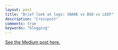 ```yaml
---
layout: post
title: "Brief look at logs: SNARE vs BSD vs LEEF"
description: "Crosspost"
comments: true
keywords: "blogging"
---
```


[See the Medium post here.](https://medium.com/@hannahsuarez/brief-look-at-logs-snare-vs-bsd-vs-leef-9bc9ce7e2672)
